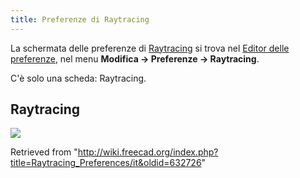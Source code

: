 ```yaml
---
title: Preferenze di Raytracing
---
```

La schermata delle preferenze di [Raytracing](/Raytracing_Workbench/it "Raytracing Workbench/it") si trova nel [Editor delle preferenze](/Preferences_Editor/it "Preferences Editor/it"), nel menu **Modifica → Preferenze → Raytracing**.

C'è solo una scheda: Raytracing.

## Raytracing

![](/images/Preference_Raytracing_Tab_01.png)

Retrieved from "<http://wiki.freecad.org/index.php?title=Raytracing_Preferences/it&oldid=632726>"